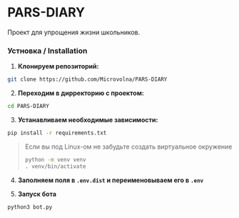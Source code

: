 # PARS-DIARY

Проект для упрощения жизни школьников.

### Устновка / Installation

1. **Клонируем репозиторий:**

``` bash
git clone https://github.com/Microvolna/PARS-DIARY
```

2. **Переходим в дирректорию с проектом:**

``` bash
cd PARS-DIARY
```

3. **Устанавливаем необходимые зависимости:**

``` bash
pip install -r requirements.txt
```

> Если вы под Linux-ом не забудьте создать виртуальное окружение
> ``` bash
> python -m venv venv
> . venv/bin/activate
> ```

4. **Заполняем поля в `.env.dist` и переименовываем его в `.env`**

5. **Запуск бота**
```
python3 bot.py
```